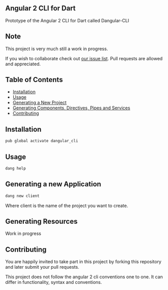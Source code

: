 ## Angular 2 CLI for Dart

Prototype of the Angular 2 CLI for Dart called Dangular-CLI

## Note

This project is very much still a work in progress.

If you wish to collaborate check out [our issue list](https://github.com/John0x/dangular-cli/issues). Pull requests are allowed and appreciated.

## Table of Contents

* [Installation](#installation)
* [Usage](#usage)
* [Generating a New Project](#generating-a-new-application)
* [Generating Components, Directives, Pipes and Services](#generating-resources)
* [Contributing](#contributing)

## Installation

```bash
pub global activate dangular_cli
```

## Usage

```bash
dang help
```
## Generating a new Application

```bash
dang new client
```

Where client is the name of the project you want to create.

## Generating Resources

Work in progress

## Contributing
You are happily invited to take part in this project by forking this repository
and later submit your pull requests.

This project does not follow the angular 2 cli conventions one to one.
It can differ in functionality, syntax and conventions.

